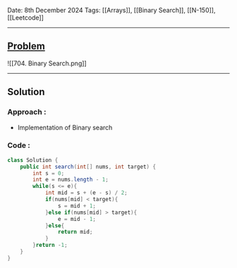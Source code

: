 
Date: 8th December 2024
Tags: [[Arrays]], [[Binary Search]], [[N-150]], [[Leetcode]]

---

## [Problem](https://leetcode.com/problems/binary-search/description/)

![[704. Binary Search.png]]

---
## Solution

### Approach :

- Implementation of Binary search


### Code :

```java
class Solution {
    public int search(int[] nums, int target) {
        int s = 0;
        int e = nums.length - 1;
        while(s <= e){
            int mid = s + (e - s) / 2;
            if(nums[mid] < target){
                s = mid + 1;
            }else if(nums[mid] > target){
                e = mid - 1;
            }else{
                return mid;
            }
        }return -1;
    }
}

```




